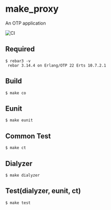 make_proxy
=====

An OTP application

![CI](https://github.com/black-mongo/make_proxy/actions/workflows/ci.yml/badge.svg)

Required
-----

```shell
$ rebar3 -v
 rebar 3.14.4 on Erlang/OTP 22 Erts 10.7.2.1
 ```

Build
-----

    $ make co

Eunit
-----

    $ make eunit

Common Test
-----

    $ make ct

Dialyzer
----

    $ make dialyzer

Test(dialyzer, eunit, ct)
----

    $ make test
